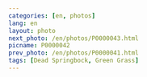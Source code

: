 ```yaml
---
categories: [en, photos]
lang: en
layout: photo
next_photo: /en/photos/P0000043.html
picname: P0000042
prev_photo: /en/photos/P0000041.html
tags: [Dead Springbock, Green Grass]
---
```

